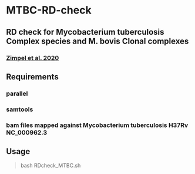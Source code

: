 # MTBC-RD-check
## RD check for Mycobacterium tuberculosis Complex species and M. bovis Clonal complexes

### [Zimpel et al. 2020](https://www.ncbi.nlm.nih.gov/pmc/articles/PMC7232559/)

## Requirements
### parallel
### samtools 
### bam files mapped against Mycobacterium tuberculosis H37Rv NC_000962.3

## Usage 
> bash RDcheck_MTBC.sh
